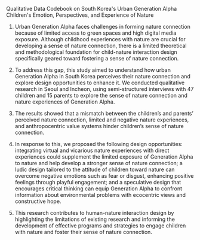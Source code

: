 Qualitative Data Codebook on South Korea's Urban Generation Alpha Children's Emotion, Perspectives, and Experience of Nature

1. Urban Generation Alpha faces challenges in forming nature connection because of limited access to green spaces and high digital media exposure. Although childhood experiences with nature are crucial for developing a sense of nature connection, there is a limited theoretical and methodological foundation for child-nature interaction design specifically geared toward fostering a sense of nature connection.

2. To address this gap, this study aimed to understand how urban Generation Alpha in South Korea perceives their nature connection and explore design opportunities to enhance it. We conducted qualitative research in Seoul and Incheon, using semi-structured interviews with 47 children and 15 parents to explore the sense of nature connection and nature experiences of Generation Alpha.

3. The results showed that a mismatch between the children’s and parents’ perceived nature connection, limited and negative nature experiences, and anthropocentric value systems hinder children’s sense of nature connection. 

4. In response to this, we proposed the following design opportunities: integrating virtual and vicarious nature experiences with direct experiences could supplement the limited exposure of Generation Alpha to nature and help develop a stronger sense of nature connection; a ludic design tailored to the attitude of children toward nature can overcome negative emotions such as fear or disgust, enhancing positive feelings through playful engagement; and a speculative design that encourages critical thinking can equip Generation Alpha to confront information about environmental problems with ecocentric views and constructive hope.

5. This research contributes to human-nature interaction design by highlighting the limitations of existing research and informing the development of effective programs and strategies to engage children with nature and foster their sense of nature connection.
